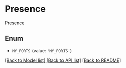 # Presence

Presence

## Enum

* `MY_PORTS` (value: `'MY_PORTS'`)

[[Back to Model list]](../README.md#documentation-for-models) [[Back to API list]](../README.md#documentation-for-api-endpoints) [[Back to README]](../README.md)


